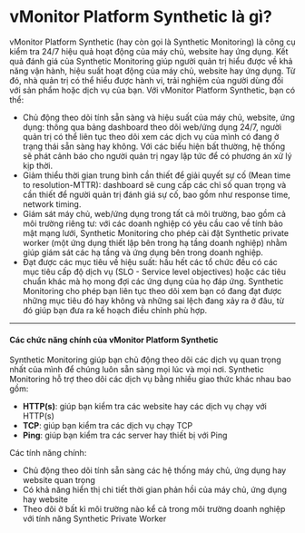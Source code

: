 # vMonitor Platform Synthetic là gì?

vMonitor Platform Synthetic (hay còn gọi là Synthetic Monitoring) là công cụ kiểm tra 24/7 hiệu quả hoạt động của máy chủ, website hay ứng dụng. Kết quả đánh giá của Synthetic Monitoring giúp người quản trị hiểu được về khả năng vận hành, hiệu suất hoạt động của máy chủ, website hay ứng dụng. Từ đó, nhà quản trị có thể hiểu được hành vi, trải nghiệm của người dùng đối với sản phẩm hoặc dịch vụ của bạn. Với vMonitor Platform Synthetic, bạn có thể:&#x20;

* Chủ động theo dõi tính sẵn sàng và hiệu suất của máy chủ, website, ứng dụng: thông qua bảng dashboard theo dõi web/ứng dụng 24/7, người quản trị có thể liên tục theo dõi xem các dịch vụ của mình có đang ở trạng thái sẵn sàng hay không. Với các biểu hiện bất thường, hệ thống sẽ phát cảnh báo cho người quản trị ngay lập tức để có phương án xử lý kịp thời.
* Giảm thiểu thời gian trung bình cần thiết để giải quyết sự cố (Mean time to resolution-MTTR): dashboard sẽ cung cấp các chỉ số quan trọng và cần thiết để người quản trị đánh giá sự cố, bao gồm như response time, network timing.
* Giám sát máy chủ, web/ứng dụng trong tất cả môi trường, bao gồm cả môi trường riêng tư: với các doanh nghiệp có yêu cầu cao về tính bảo mật mạng lưới, Synthetic Monitoring cho phép cài đặt Synthetic private worker (một ứng dụng thiết lập bên trong hạ tầng doanh nghiệp) nhằm giúp giám sát các hạ tầng và ứng dụng bên trong doanh nghiệp.
* Đạt được các mục tiêu về hiệu suất: hầu hết các tổ chức đều có các mục tiêu cấp độ dịch vụ (SLO - Service level objectives) hoặc các tiêu chuẩn khác mà họ mong đợi các ứng dụng của họ đáp ứng. Synthetic Monitoring cho phép bạn liên tục theo dõi xem bạn có đang đạt được những mục tiêu đó hay không và những sai lệch đang xảy ra ở đâu, từ đó giúp bạn đưa ra kế hoạch điều chỉnh phù hợp.

***

#### Các chức năng chính của vMonitor Platform Synthetic <a href="#vmonitorplatformsyntheticlagi-cacchucnangchinhcuavmonitorplatformsynthetic" id="vmonitorplatformsyntheticlagi-cacchucnangchinhcuavmonitorplatformsynthetic"></a>

Synthetic Monitoring giúp bạn chủ động theo dõi các dịch vụ quan trọng nhất của mình để chúng luôn sẵn sàng mọi lúc và mọi nơi. Synthetic Monitoring hỗ trợ theo dõi các dịch vụ bằng nhiều giao thức khác nhau bao gồm:

* **HTTP(s)**: giúp bạn kiểm tra các website hay các dịch vụ chạy với HTTP(s)
* **TCP**: giúp bạn kiểm tra các dịch vụ chạy TCP
* **Ping**: giúp bạn kiểm tra các server hay thiết bị với Ping

Các tính năng chính:

* Chủ động theo dõi tính sẵn sàng các hệ thống máy chủ, ứng dụng hay website quan trọng
* Có khả năng hiển thị chi tiết thời gian phản hồi của máy chủ, ứng dụng hay website
* Theo dõi ở bất kì môi trường nào kể cả trong môi trường doanh nghiệp với tính năng Synthetic Private Worker
